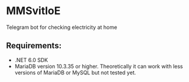 # MMSvitloE
Telegram bot for checking electricity at home

## Requirements:
- .NET 6.0 SDK
- MariaDB version 10.3.35 or higher. Theoretically it can work with less versions of MariaDB or MySQL but not tested yet.

